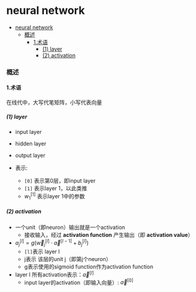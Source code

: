 # neural network


<!-- @import "[TOC]" {cmd="toc" depthFrom=1 depthTo=6 orderedList=false} -->

<!-- code_chunk_output -->

- [neural network](#neural-network)
    - [概述](#概述)
      - [1.术语](#1术语)
        - [(1) layer](#1-layer)
        - [(2) activation](#2-activation)

<!-- /code_chunk_output -->


### 概述

#### 1.术语

在线代中，大写代笔矩阵，小写代表向量

##### (1) layer
* input layer
* hidden layer
* output layer

* 表示: 
    * `[0]` 表示第0层，即input layer
    * `[1]` 表示layer 1，以此类推
    * $w_1^{[1]}$ 表示layer 1中的参数

##### (2) activation

* 一个unit（即neuron）输出就是一个activation
    * 接收输入，经过 **activation function** 产生输出（即 **activation value**）
* $a_j^{[l]} = g(\vec w_j^{[l]} \cdot \vec a^{[l-1]} + b_j^{[l]})$
    * `[l]`表示 layer l
    * j表示 该层的unit j（即第j个neuron）
    * g表示使用的sigmoid function作为activation function
* layer l 所有activation表示：$\vec a^{[l]}$
    * input layer的activation（即输入向量）: $\vec a^{[0]}$
